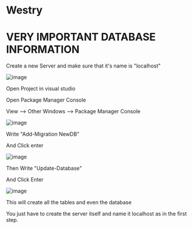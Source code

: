 # Westry
# VERY IMPORTANT DATABASE INFORMATION

Create a new Server and make sure that it's name is "localhost"

![image](https://github.com/ZoonAttack/Westry/assets/62998842/c58a428c-6fe9-43be-9dd2-90f8381909f4)

Open Project in visual studio

Open Package Manager Console

View --> Other Windows --> Package Manager Console

![image](https://github.com/ZoonAttack/Westry/assets/62998842/ad9a756b-6b1d-413d-a04a-8b2f13a3d39d)


Write "Add-Migration NewDB"

And Click enter

![image](https://github.com/ZoonAttack/Westry/assets/62998842/08e82fbd-8d85-41c1-a43c-26fa91ecdad0)

Then Write "Update-Database" 

And Click Enter

![image](https://github.com/ZoonAttack/Westry/assets/62998842/fe6c3c10-8e93-410d-bfde-a497f4af932a)

This will create all the tables and even the database

You just have to create the server itself and name it localhost as in the first step.
